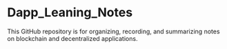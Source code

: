 # Dapp_Leaning_Notes
 This GitHub repository is for organizing, recording, and summarizing notes on blockchain and decentralized applications.
